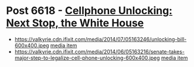 # Post 6618 - [Cellphone Unlocking: Next Stop, the White House](https://www.ifixit.com/News/6618/unlocking-next-stop-the-white-house)

- https://valkyrie.cdn.ifixit.com/media/2014/07/05163246/unlocking-bill-600x400.jpeg [media item](media-27997.md)
- https://valkyrie.cdn.ifixit.com/media/2014/06/05163216/senate-takes-major-step-to-legalize-cell-phone-unlocking-600x400.jpeg [media item](media-28006.md)